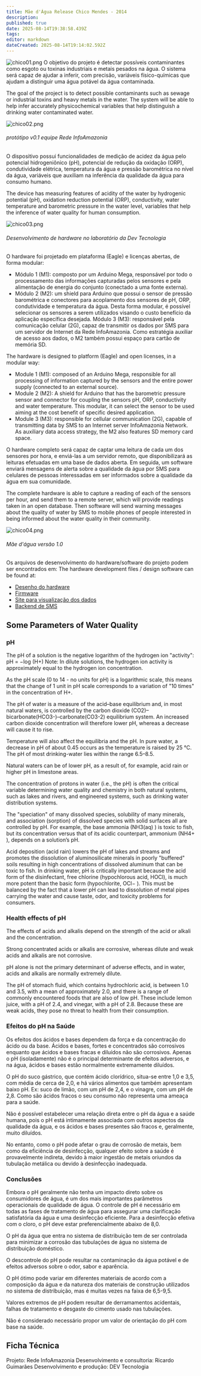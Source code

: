 ```yaml
---
title: Mãe d'Água Release Chico Mendes - 2014
description: 
published: true
date: 2025-08-14T19:38:58.439Z
tags: 
editor: markdown
dateCreated: 2025-08-14T19:14:02.592Z
---
```


![chico01.png](/projetos/maedagua/chico01.png)
O objetivo do projeto é detectar possíveis contaminantes como esgoto ou toxinas industriais e metais pesados na água. O sistema será capaz de ajudar a inferir, com precisão, variáveis físico-químicas que ajudam a distinguir uma água potável da água contaminada.

The goal of the project is to detect possible contaminants such as sewage or industrial toxins and heavy metals in the water. The system will be able to help infer accurately physicochemical variables that help distinguish a drinking water contaminated water.

![chico02.png](/projetos/maedagua/chico02.png)
###### protótipo v0.1 equipe Rede InfoAmazonia

O dispositivo possui funcionalidades de medição de acidez da água pelo potencial hidrogeniônico (pH), potencial de redução da oxidação (ORP), condutividade elétrica, temperatura da água e pressão barométrica no nível da água, variáveis que auxiliam na inferência da qualidade da água para consumo humano.

The device has measuring features of acidity of the water by hydrogenic potential (pH), oxidation reduction potential (ORP), conductivity, water temperature and barometric pressure in the water level, variables that help the inference of water quality for human consumption.

![chico03.png](/projetos/maedagua/chico03.png)
###### Desenvolvimento de hardware no laboratório da Dev Tecnologia

O hardware foi projetado em plataforma (Eagle) e licenças abertas, de forma modular:

- Módulo 1 (M1): composto por um Arduino Mega, responsável por todo o processamento das informações capturadas pelos sensores e pela alimentação de energia do conjunto (conectado a uma fonte externa).
- Módulo 2 (M2): um shield para Arduino que possui o sensor de pressão barométrica e conectores para acoplamento dos sensores de pH, ORP, condutividade e temperatura da água. Desta forma modular, é possível selecionar os sensores a serem utilizados visando o custo benefício da aplicação específica desejada.
Módulo 3 (M3): responsável pela comunicação celular (2G), capaz de transmitir os dados por SMS para um servidor de Internet da Rede InfoAmazonia. Como estratégia auxiliar de acesso aos dados, o M2 também possui espaço para cartão de memória SD.

The hardware is designed to platform (Eagle) and open licenses, in a modular way:

- Module 1 (M1): composed of an Arduino Mega, responsible for all processing of information captured by the sensors and the entire power supply (connected to an external source).
- Module 2 (M2): A shield for Arduino that has the barometric pressure sensor and connector for coupling the sensors pH, ORP, conductivity and water temperature. This modular, it can select the sensor to be used aiming at the cost benefit of specific desired application.
- Module 3 (M3): responsible for cellular communication (2G), capable of transmitting data by SMS to an Internet server InfoAmazonia Network. As auxiliary data access strategy, the M2 also features SD memory card space.

O hardware completo será capaz de captar uma leitura de cada um dos sensores por hora, e enviá-las a um servidor remoto, que disponibilizará as leituras efetuadas em uma base de dados aberta. Em seguida, um software enviará mensagens de alerta sobre a qualidade da água por SMS para celulares de pessoas interessadas em ser informados sobre a qualidade da água em sua comunidade.

The complete hardware is able to capture a reading of each of the sensors per hour, and send them to a remote server, which will provide readings taken in an open database. Then software will send warning messages about the quality of water by SMS to mobile phones of people interested in being informed about the water quality in their community.

![chico04.png](/projetos/maedagua/chico04.png)
###### Mãe d'água versão 1.0

Os arquivos de desenvolvimento do hardware/software do projeto podem ser encontrados em:
The hardware development files / design software can be found at:

- [Desenho do hardware](https://github.com/InfoAmazonia/rede-hardware) 
- [Firmware](https://github.com/InfoAmazonia/rede-firmware)
- [Site para visualização dos dados](https://github.com/InfoAmazonia/rede-site)
- [Backend de SMS](https://github.com/InfoAmazonia/rede-sms)

## Some Parameters of Water Quality 
### pH 
The pH of a solution is the negative logarithm of the hydrogen ion "activity": pH = −log (H+) Note: In dilute solutions, the hydrogen ion activity is approximately equal to the hydrogen ion concentration.

As the pH scale (0 to 14 - no units for pH) is a logarithmic scale, this means that the change of 1 unit in pH scale corresponds to a variation of "10 times" in the concentration of H+.

The pH of water is a measure of the acid–base equilibrium and, in most natural waters, is controlled by the carbon dioxide (CO2)–bicarbonate(HCO3-)–carbonate(CO3-2) equilibrium system. An increased carbon dioxide concentration will therefore lower pH, whereas a decrease will cause it to rise.

Temperature will also affect the equilibria and the pH. In pure water, a decrease in pH of about 0.45 occurs as the temperature is raised by 25 °C. The pH of most drinking-water lies within the range 6.5–8.5.

Natural waters can be of lower pH, as a result of, for example, acid rain or higher pH in limestone areas.

The concentration of protons in water (i.e., the pH) is often the critical variable determining water quality and chemistry in both natural systems, such as lakes and rivers, and engineered systems, such as drinking water distribution systems.

The "speciation" of many dissolved species, solubility of many minerals, and association (sorption) of dissolved species with solid surfaces all are controlled by pH. For example, the base ammonia (NH3(aq) ) is toxic to fish,
but its concentration versus that of its acidic counterpart, ammonium (NH4+ ), depends on a solution’s pH.

Acid deposition (acid rain) lowers the pH of lakes and streams and promotes the dissolution of aluminosilicate minerals in poorly "buffered" soils resulting in high concentrations of dissolved aluminum that can be toxic to fish. In drinking water, pH is critically important because the acid form of the disinfectant, free chlorine (hypochlorous acid, HOCl), is much more potent than the basic form (hypochlorite, OCl− ). This must be balanced by the fact that a lower pH can lead to dissolution of metal pipes carrying the water and cause taste, odor, and toxicity problems for consumers.

### Health effects of pH 
The effects of acids and alkalis depend on the strength of the acid or alkali and the concentration.

Strong concentrated acids or alkalis are corrosive, whereas dilute and weak acids and alkalis are not corrosive.

pH alone is not the primary determinant of adverse effects, and in water, acids and alkalis are normally extremely dilute.

The pH of stomach fluid, which contains hydrochloric acid, is between 1.0 and 3.5, with a mean of approximately 2.0, and there is a range of commonly encountered foods that are also of low pH. These include lemon juice, with a pH of 2.4, and vinegar, with a pH of 2.8. Because these are weak acids, they pose no threat to health from their consumption.

### Efeitos do pH na Saúde

Os efeitos dos ácidos e bases dependem da força e da concentração do ácido ou da base. Ácidos e bases, fortes e concentrados são corrosivos enquanto que ácidos e bases fracas e diluídos não são corrosivos. Apenas o pH (isoladamente) não é o principal determinante de efeitos adversos, e na água, ácidos e bases estão normalmente extremamente diluídos.

O pH do suco gástrico, que contém ácido clorídrico, situa-se entre 1,0 e 3,5, com média de cerca de 2,0, e há vários alimentos que também apresentam baixo pH. Ex: suco de limão, com um pH de 2,4, e o vinagre, com um pH de 2,8. Como são ácidos fracos o seu consumo não representa uma ameaça para a saúde.

Não é possível estabelecer uma relação direta entre o pH da água e a saúde humana, pois o pH está intimamente associada com outros aspectos da qualidade da água, e os ácidos e bases presentes são fracos e, geralmente, muito diluídos.

No entanto, como o pH pode afetar o grau de corrosão de metais, bem como da eficiência de desinfecção, qualquer efeito sobre a saúde é provavelmente indireta, devido à maior ingestão de metais oriundos da tubulação metálica ou devido à desinfecção inadequada.

### Conclusões

Embora o pH geralmente não tenha um impacto direto sobre os consumidores de água, é um dos mais importantes parâmetros operacionais de qualidade de água. O controle de pH é necessário em todas as fases de tratamento de água para assegurar uma clarificação satisfatória da água e uma desinfecção eficiente. Para a desinfecção efetiva com o cloro, o pH deve estar preferencialmente abaixo de 8,0.

O pH da água que entra no sistema de distribuição tem de ser controlada para minimizar a corrosão das tubulações de água no sistema de distribuição doméstico.

O descontrole do pH pode resultar na contaminação da água potável e de efeitos adversos sobre o odor, sabor e aparência.

O pH ótimo pode variar em diferentes materiais de acordo com a composição da água e da natureza dos materiais de construção utilizados no sistema de distribuição, mas é muitas vezes na faixa de 6,5-9,5.

Valores extremos de pH podem resultar de derramamentos acidentais, falhas de tratamento e desgaste do cimento usado nas tubulações.

Não é considerado necessário propor um valor de orientação do pH com base na saúde.


## Ficha Técnica
Projeto: Rede InfoAmazonia
Desenvolvimento e consultoria: Ricardo Guimarães
Desenvolvimento e produção: DEV Tecnologia